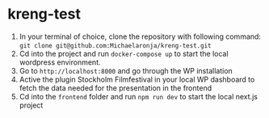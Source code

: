 # kreng-test

1. In your terminal of choice, clone the repository  with following command: `git clone git@github.com:Michaelaronja/kreng-test.git`
2. Cd into the project and run `docker-compose up` to start the local wordpress environment.
3. Go to `http://localhost:8000` and go through the WP installation
4. Active the plugin Stockholm Filmfestival in your local WP dashboard to fetch the data needed for the presentation in the frontend
5. Cd into the `frontend` folder and run `npm run dev` to start the local next.js project
